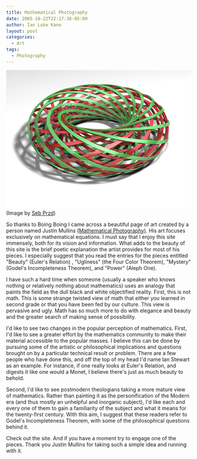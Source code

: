 ```yaml
---
title: Mathematical Photography
date: 2005-10-22T22:17:36-05:00
author: Ian Luke Kane
layout: post
categories:
  - Art
tags:
  - Photography
---
```


![(Image by Seb Przd)](/assets/torus.jpg)  
(Image by [Seb Przd](http://www.flickr.com/photos/sbprzd/1602346161/sizes/z/in/photostream/))

So thanks to Boing Boing I came across a beautiful page of art created
by a person named Justin Mullins
[(Mathematical Photography)](http://www.justinmullins.com/home.htm). His
art focuses exclusively on mathematical equations. I must say that I
enjoy this site immensely, both for its vision and information. What
adds to the beauty of this site is the brief poetic explanation the
artist provides for most of his pieces. I especially suggest that you
read the entries for the pieces entitled "Beauty" (Euler's Relation) ,
"Ugliness" (the Four Color Theorem), "Mystery" (Godel's Incompleteness
Theorem), and "Power" (Aleph One).

I have such a hard time when someone (usually a speaker who knows
nothing or relatively nothing about mathematics) uses an analogy that
paints the field as the dull black and white objectified reality. First,
this is not math. This is some strange twisted view of math that either
you learned in second grade or that you have been fed by our culture.
This view is pervasive and ugly. Math has so much more to do with
elegance and beauty and the greater search of making sense of
possibility.

I'd like to see two changes in the popular perception of mathematics.
First, I'd like to see a greater effort by the mathematics community to
make their material accessible to the popular masses. I believe this can
be done by pursuing some of the artistic or philosophical implications
and questions brought on by a particular technical result or problem.
There are a few people who have done this, and off the top of my head
I'd name Ian Stewart as an example. For instance, if one really looks at
Euler's Relation, and digests it like one would a Monet, I believe
there's just as much beauty to behold.

Second, I'd like to see postmodern theologians taking a more mature view
of mathematics. Rather than painting it as the personification of the
Modern era (and thus mostly an unhelpful and inorganic subject), I'd
like each and every one of them to gain a familiarity of the subject and
what it means for the twenty-first century. With this aim, I suggest
that these readers refer to Godel's Incompleteness Theorem, with some of
the philosophical questions behind it.

Check out the site. And if you have a moment try to engage one of the
pieces. Thank you Justin Mullins for taking such a simple idea and
running with it.